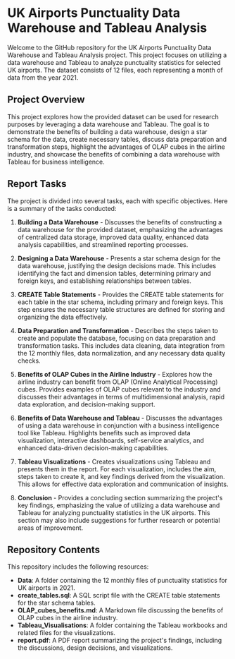 # UK Airports Punctuality Data Warehouse and Tableau Analysis

Welcome to the GitHub repository for the UK Airports Punctuality Data Warehouse and Tableau Analysis project. This project focuses on utilizing a data warehouse and Tableau to analyze punctuality statistics for selected UK airports. The dataset consists of 12 files, each representing a month of data from the year 2021.

## Project Overview

This project explores how the provided dataset can be used for research purposes by leveraging a data warehouse and Tableau. The goal is to demonstrate the benefits of building a data warehouse, design a star schema for the data, create necessary tables, discuss data preparation and transformation steps, highlight the advantages of OLAP cubes in the airline industry, and showcase the benefits of combining a data warehouse with Tableau for business intelligence.

## Report Tasks

The project is divided into several tasks, each with specific objectives. Here is a summary of the tasks conducted:

1. **Building a Data Warehouse** - Discusses the benefits of constructing a data warehouse for the provided dataset, emphasizing the advantages of centralized data storage, improved data quality, enhanced data analysis capabilities, and streamlined reporting processes.

2. **Designing a Data Warehouse** - Presents a star schema design for the data warehouse, justifying the design decisions made. This includes identifying the fact and dimension tables, determining primary and foreign keys, and establishing relationships between tables.

3. **CREATE Table Statements** - Provides the CREATE table statements for each table in the star schema, including primary and foreign keys. This step ensures the necessary table structures are defined for storing and organizing the data effectively.

4. **Data Preparation and Transformation** - Describes the steps taken to create and populate the database, focusing on data preparation and transformation tasks. This includes data cleaning, data integration from the 12 monthly files, data normalization, and any necessary data quality checks.

5. **Benefits of OLAP Cubes in the Airline Industry** - Explores how the airline industry can benefit from OLAP (Online Analytical Processing) cubes. Provides examples of OLAP cubes relevant to the industry and discusses their advantages in terms of multidimensional analysis, rapid data exploration, and decision-making support.

6. **Benefits of Data Warehouse and Tableau** - Discusses the advantages of using a data warehouse in conjunction with a business intelligence tool like Tableau. Highlights benefits such as improved data visualization, interactive dashboards, self-service analytics, and enhanced data-driven decision-making capabilities.

7. **Tableau Visualizations** - Creates visualizations using Tableau and presents them in the report. For each visualization, includes the aim, steps taken to create it, and key findings derived from the visualization. This allows for effective data exploration and communication of insights.

8. **Conclusion** - Provides a concluding section summarizing the project's key findings, emphasizing the value of utilizing a data warehouse and Tableau for analyzing punctuality statistics in the UK airports. This section may also include suggestions for further research or potential areas of improvement.

## Repository Contents

This repository includes the following resources:

- **Data**: A folder containing the 12 monthly files of punctuality statistics for UK airports in 2021.
- **create_tables.sql**: A SQL script file with the CREATE table statements for the star schema tables.
- **OLAP_cubes_benefits.md**: A Markdown file discussing the benefits of OLAP cubes in the airline industry.
- **Tableau_Visualisations**: A folder containing the Tableau workbooks and related files for the visualizations.
- **report.pdf**: A PDF report summarizing the project's findings, including the discussions, design decisions, and visualizations.
